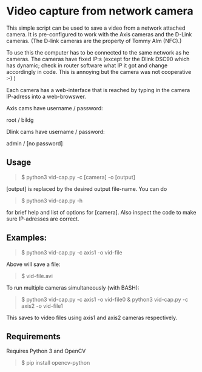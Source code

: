 # Video capture from network camera

This simple script can be used to save a video from a network attached camera. It is pre-configured to work with the Axis cameras and the D-Link cameras. (The D-link cameras are the property of Tommy Alm (NFC).)

To use this the computer has to be connected to the same network as he cameras. The cameras have fixed IP:s (except for the Dlink DSC90 which has dynamic; check in router software what IP it got and change accordingly in code. This is annoying but the camera was not cooperative :-) ) 

Each camera has a web-interface that is reached by typing in the camera IP-adress into a web-browswer. 

Axis cams have username / password:

root / bildg

Dlink cams have username / password:

admin / [no password]

## Usage
> $ python3 vid-cap.py -c [camera] -o [output]

[output] is replaced by the desired output file-name.
You can do 
> $ python3 vid-cap.py -h

for brief help and list of options for [camera]. Also inspect the code to make sure IP-adresses are correct.

## Examples:
> $ python3 vid-cap.py -c axis1 -o vid-file

Above will save a file:
> $ vid-file.avi

To run multiple cameras simultaneously (with BASH):
> $ python3 vid-cap.py -c axis1 -o vid-file0 & python3 vid-cap.py -c axis2 -o vid-file1

This saves to video files using axis1 and axis2 cameras respectively.

## Requirements
Requires Python 3 and OpenCV

> $ pip install opencv-python
